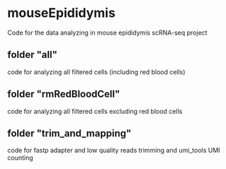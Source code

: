 # mouseEpididymis
Code for the data analyzing in mouse epididymis scRNA-seq project

## folder "all"
code for analyzing all filtered cells (including red blood cells)

## folder "rmRedBloodCell"
code for analyzing all filtered cells excluding red blood cells

## folder "trim_and_mapping"
code for fastp adapter and low quality reads trimming and umi_tools UMI counting
